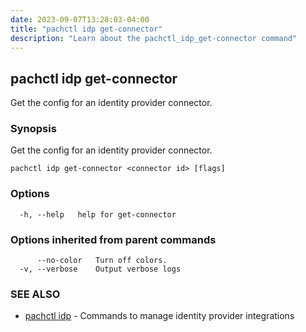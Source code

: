 ```yaml
---
date: 2023-09-07T13:28:03-04:00
title: "pachctl idp get-connector"
description: "Learn about the pachctl_idp_get-connector command"
---
```


## pachctl idp get-connector

Get the config for an identity provider connector.

### Synopsis

Get the config for an identity provider connector.

```
pachctl idp get-connector <connector id> [flags]
```

### Options

```
  -h, --help   help for get-connector
```

### Options inherited from parent commands

```
      --no-color   Turn off colors.
  -v, --verbose    Output verbose logs
```

### SEE ALSO

* [pachctl idp](../pachctl_idp)	 - Commands to manage identity provider integrations

